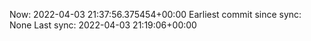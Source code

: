 Now: 2022-04-03 21:37:56.375454+00:00 Earliest commit since sync: None Last sync: 2022-04-03 21:19:06+00:00
